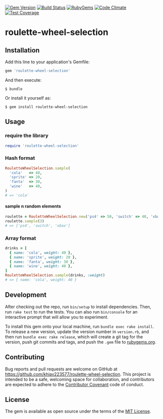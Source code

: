 [![Gem Version](https://img.shields.io/gem/v/roulette-wheel-selection.svg?style=flat)](https://rubygems.org/gems/roulette-wheel-selection)
[![Build Status](https://travis-ci.org/khiav223577/roulette-wheel-selection.svg?branch=master)](https://travis-ci.org/khiav223577/roulette-wheel-selection)
[![RubyGems](http://img.shields.io/gem/dt/roulette-wheel-selection.svg?style=flat)](https://rubygems.org/gems/roulette-wheel-selection)
[![Code Climate](https://codeclimate.com/github/khiav223577/roulette-wheel-selection/badges/gpa.svg)](https://codeclimate.com/github/khiav223577/roulette-wheel-selection)
[![Test Coverage](https://codeclimate.com/github/khiav223577/roulette-wheel-selection/badges/coverage.svg)](https://codeclimate.com/github/khiav223577/roulette-wheel-selection/coverage)

# roulette-wheel-selection


## Installation

Add this line to your application's Gemfile:

```ruby
gem 'roulette-wheel-selection'
```

And then execute:

    $ bundle

Or install it yourself as:

    $ gem install roulette-wheel-selection

## Usage

### require the library
```rb
require 'roulette-wheel-selection'
```

### Hash format

```rb
RouletteWheelSelection.sample(
  'cola'   => 40,
  'sprite' => 20,
  'fanta'  => 30,
  'wine'   => 40,
)
# => 'cola'
```

#### sample n random elements

```rb
roulette = RouletteWheelSelection.new('ps4' => 50, 'switch' => 40, 'xbox' => 30)
roulette.sample(3)
# => ['ps4', 'switch', 'xbox']
```

### Array format

```rb
drinks = [
  { name: 'cola', weight: 40 },
  { name: 'sprite', weight: 20 },
  { name: 'fanta', weight: 30 },
  { name: 'wine', weight: 40 },
]
RouletteWheelSelection.sample(drinks, :weight)
# => { name: 'cola', weight: 40 }
```

## Development

After checking out the repo, run `bin/setup` to install dependencies. Then, run `rake test` to run the tests. You can also run `bin/console` for an interactive prompt that will allow you to experiment.

To install this gem onto your local machine, run `bundle exec rake install`. To release a new version, update the version number in `version.rb`, and then run `bundle exec rake release`, which will create a git tag for the version, push git commits and tags, and push the `.gem` file to [rubygems.org](https://rubygems.org).

## Contributing

Bug reports and pull requests are welcome on GitHub at https://github.com/khiav223577/roulette-wheel-selection. This project is intended to be a safe, welcoming space for collaboration, and contributors are expected to adhere to the [Contributor Covenant](http://contributor-covenant.org) code of conduct.


## License

The gem is available as open source under the terms of the [MIT License](http://opensource.org/licenses/MIT).

